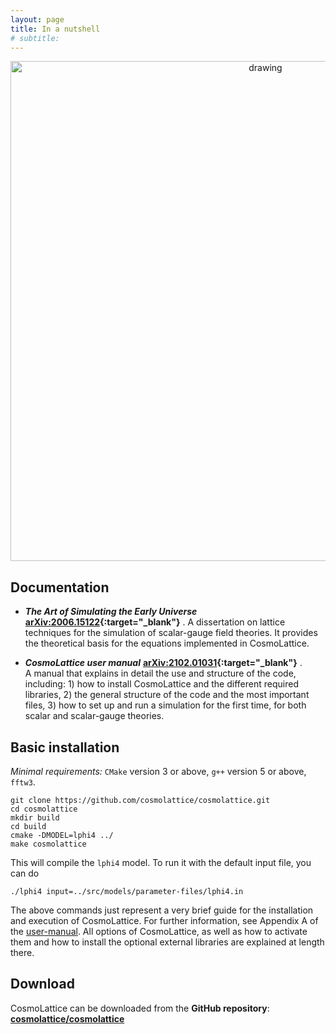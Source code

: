```yaml
---
layout: page
title: In a nutshell
# subtitle:
---
```


<p align="center">
  <img src="../assets/img/CL_iconSequence-removebgbis.png"   alt="drawing" width="800"
 />
</p>



## Documentation

- ***The Art of Simulating the Early Universe*** **[arXiv:2006.15122](https://arxiv.org/pdf/2006.15122.pdf){:target="_blank"}** .
A dissertation on lattice techniques for the simulation of scalar-gauge field theories.
It provides the theoretical basis for the equations implemented in CosmoLattice.

- _**CosmoLattice user manual**_  **[arXiv:2102.01031](https://arxiv.org/pdf/2102.01031.pdf){:target="_blank"}** .  
A manual that explains in detail the use and structure of the code, including: 1) how to install
CosmoLattice and the different required libraries, 2) the general structure of the code and
the most important files, 3) how to set up and run a simulation for the first time, for both
scalar and scalar-gauge theories.

## Basic installation

*Minimal requirements:* `CMake` version 3 or above, `g++` version 5 or above, `fftw3`.

```
git clone https://github.com/cosmolattice/cosmolattice.git
cd cosmolattice   
mkdir build                     
cd build                        
cmake -DMODEL=lphi4 ../
make cosmolattice
```

This will compile the ``lphi4`` model. To run it with the default input file, you can do

``
./lphi4 input=../src/models/parameter-files/lphi4.in
``

The above commands just represent a very brief guide for the installation and execution of CosmoLattice.
For further information, see  Appendix A of the [user-manual](https://arxiv.org/pdf/2102.01031.pdf).
All options of CosmoLattice, as well as how to activate them and how to install the optional external
libraries are explained at length there.


## Download

CosmoLattice can be downloaded from the **GitHub repository**:
<b> <a href="http://github.com/cosmolattice/cosmolattice" target="_blank" rel="noopener noreferrer">cosmolattice/cosmolattice</a></b>
